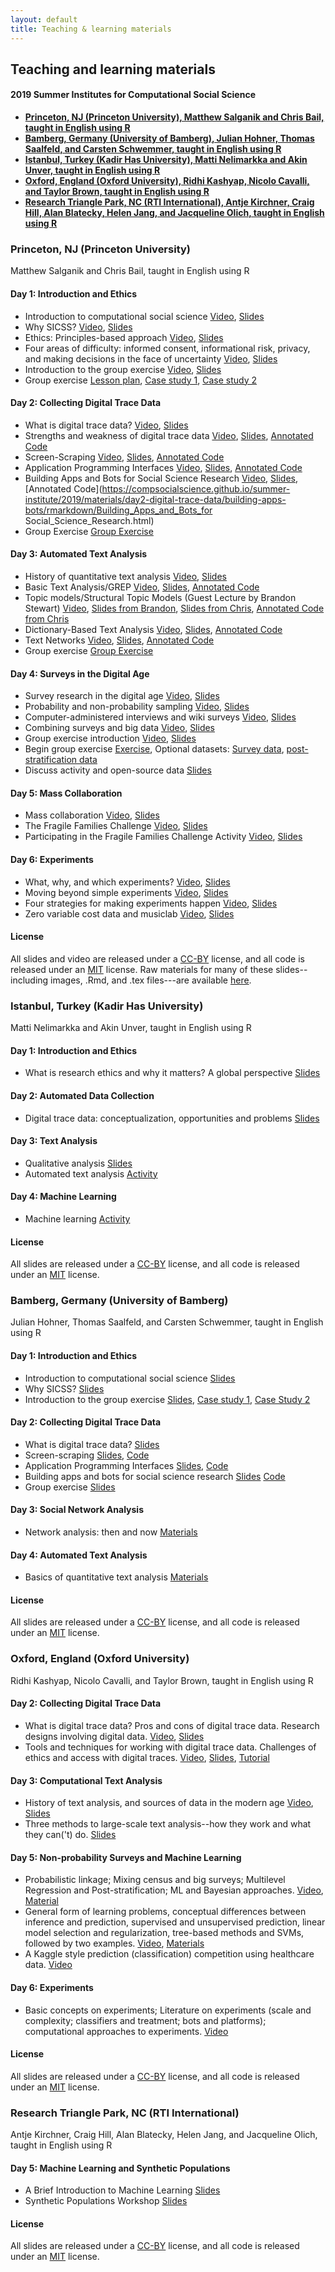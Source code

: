 ```yaml
---
layout: default
title: Teaching & learning materials
---
```


## Teaching and learning materials
#### 2019 Summer Institutes for Computational Social Science

- **[Princeton, NJ (Princeton University), Matthew Salganik and Chris Bail, taught in English using R](#princeton-nj-princeton-university)**
- **[Bamberg, Germany (University of Bamberg), Julian Hohner, Thomas Saalfeld, and Carsten Schwemmer, taught in English using R](#bamberg-germany-university-of-bamberg)**
- **[Istanbul, Turkey (Kadir Has University), Matti Nelimarkka and Akin Unver, taught in English using R](#istanbul-turkey-kadir-has-university)**
- **[Oxford, England (Oxford University), Ridhi Kashyap, Nicolo Cavalli, and Taylor Brown, taught in English using R](#oxford-england-oxford-university)**
- **[Research Triangle Park, NC (RTI International), Antje Kirchner, Craig Hill, Alan Blatecky, Helen Jang, and Jacqueline Olich, taught in English using R](#research-triangle-park-nc-rti-international)**


### Princeton, NJ (Princeton University)

Matthew Salganik and Chris Bail, taught in English using R

#### Day 1: Introduction and Ethics

- Introduction to computational social science [Video](https://youtu.be/EF7X9wwl0q4), [Slides](https://github.com/compsocialscience/summer-institute/blob/master/2019/materials/day1-intro-ethics/02-intro-computational-social-science.pdf)
- Why SICSS? [Video](https://youtu.be/ae_NQFvF1Dc), [Slides](https://compsocialscience.github.io/summer-institute/2019/materials/day1-intro-ethics/bail_why_sicss/Why_SICSS.html)
- Ethics: Principles-based approach [Video](https://youtu.be/H_3qbmlZsp0), [Slides](https://github.com/compsocialscience/summer-institute/blob/master/2019/materials/day1-intro-ethics/03-ethics.pdf)
- Four areas of difficulty: informed consent, informational risk, privacy, and making decisions in the face of uncertainty  [Video](https://youtu.be/75qv8d8SXW0), [Slides](https://github.com/compsocialscience/summer-institute/blob/master/2019/materials/day1-intro-ethics/04-areas-of-difficulty.pdf)
- Introduction to the group exercise [Video](https://youtu.be/8gZ1Ect958M), [Slides](https://github.com/compsocialscience/summer-institute/blob/master/2019/materials/day1-intro-ethics/05-intro-group-exercise.pdf)
- Group exercise [Lesson plan](https://github.com/compsocialscience/summer-institute/blob/master/2019/materials/day1-intro-ethics/activity/lesson_plan_ethics.md), [Case study 1](https://github.com/compsocialscience/summer-institute/blob/master/2019/materials/day1-intro-ethics/activity/ethics_case_study.pdf), [Case study 2](https://bdes.datasociety.net/wp-content/uploads/2016/10/Patreon-Case-Study.pdf)

#### Day 2: Collecting Digital Trace Data

- What is digital trace data? [Video](https://youtu.be/q4EG4rSBq2U), [Slides](https://compsocialscience.github.io/summer-institute/2019/materials/day2-digital-trace-data/what-is-digital-trace-data/What_is_Digital_Trace_Data.html)
- Strengths and weakness of digital trace data [Video](https://youtu.be/fQDXOFqLPys), [Slides](https://compsocialscience.github.io/summer-institute/2019/materials/day2-digital-trace-data/strengths-weaknesses/Rpres/Strengths_and_Weaknesses.html), [Annotated Code](https://compsocialscience.github.io/summer-institute/2019/materials/day2-digital-trace-data/strengths-weaknesses/rmarkdown/Strengths_and_Weaknesses.html)
- Screen-Scraping  [Video](https://youtu.be/4KeK73JMVwM), [Slides](https://compsocialscience.github.io/summer-institute/2019/materials/day2-digital-trace-data/screenscraping/Rpres/Screenscraping.html), [Annotated Code](https://compsocialscience.github.io/summer-institute/2019/materials/day2-digital-trace-data/screenscraping/rmarkdown/Screenscraping.html)
- Application Programming Interfaces [Video](https://youtu.be/jKdzOAqpN3o), [Slides](https://compsocialscience.github.io/summer-institute/2019/materials/day2-digital-trace-data/apis/Rpres/APIs.html), [Annotated Code](https://compsocialscience.github.io/summer-institute/2019/materials/day2-digital-trace-data/apis/rmarkdown/Application_Programming_interfaces.html)
- Building Apps and Bots for Social Science Research [Video](https://youtu.be/Ypx6lYReHSM), [Slides](https://compsocialscience.github.io/summer-institute/2019/materials/day2-digital-trace-data/building-apps-bots/Rpres/Building_Apps_for_Social_Science_Research.html), [Annotated Code](https://compsocialscience.github.io/summer-institute/2019/materials/day2-digital-trace-data/building-apps-bots/rmarkdown/Building_Apps_and_Bots_for Social_Science_Research.html)
- Group Exercise [Group Exercise](https://compsocialscience.github.io/summer-institute/2019/materials/day2-digital-trace-data/Group_Exercise_Day_2.html)

#### Day 3: Automated Text Analysis

- History of quantitative text analysis [Video](https://youtu.be/IkvDFE0dN4k), [Slides](https://compsocialscience.github.io/summer-institute/2019/materials/day3-text-analysis/history-text-analysis/Introduction_to_Text_as_Data.html)
- Basic Text Analysis/GREP [Video](https://youtu.be/exYBIoTEX4A), [Slides](https://compsocialscience.github.io/summer-institute/2019/materials/day3-text-analysis/basic-text-analysis/Rpres/Basic_Text_Analysis.html), [Annotated Code](https://compsocialscience.github.io/summer-institute/2019/materials/day3-text-analysis/basic-text-analysis/rmarkdown/Basic_Text_Analysis_in_R.html)
- Topic models/Structural Topic Models (Guest Lecture by Brandon Stewart) [Video](https://youtu.be/mhTMgCjFsG0), [Slides from Brandon](https://github.com/compsocialscience/summer-institute/blob/master/2019/materials/day3-text-analysis/stewart_slides.pdf), [Slides from Chris](https://compsocialscience.github.io/summer-institute/2019/materials/day3-text-analysis/topic-modeling/Rpres/Topic_Modeling.html), [Annotated Code from Chris](https://compsocialscience.github.io/summer-institute/2019/materials/day3-text-analysis/topic-modeling/rmarkdown/Topic_Modeling.html)
- Dictionary-Based Text Analysis [Video](https://youtu.be/tbUdK-mYTJw), [Slides](https://compsocialscience.github.io/summer-institute/2019/materials/day3-text-analysis/dictionary-methods/Rpres/Dictionary_Based_Analysis.html), [Annotated Code](https://compsocialscience.github.io/summer-institute/2019/materials/day3-text-analysis/dictionary-methods/rmarkdown/Dictionary-Based_Text_Analysis.html)
- Text Networks [Video](https://youtu.be/ruDQ7KuwMUs), [Slides](https://compsocialscience.github.io/summer-institute/2019/materials/day3-text-analysis/text-networks/Rpres/Text_Networks.html), [Annotated Code](https://compsocialscience.github.io/summer-institute/2019/materials/day3-text-analysis/text-networks/rmarkdown/Text_Networks.html)
- Group exercise [Group Exercise](https://compsocialscience.github.io/summer-institute/2019/materials/day3-text-analysis/SICSS_Group_Exercise_Day_3.html)

#### Day 4: Surveys in the Digital Age

- Survey research in the digital age [Video](https://youtu.be/14r4h8j9VRI), [Slides](https://github.com/compsocialscience/summer-institute/blob/master/2019/materials/day4-surveys/01-survey-research-digital-age.pdf)
- Probability and non-probability sampling [Video](https://youtu.be/9olwcCwxA9I), [Slides](https://github.com/compsocialscience/summer-institute/blob/master/2019/materials/day4-surveys/02-nonprobability-sampling.pdf)
- Computer-administered interviews and wiki surveys [Video](https://youtu.be/Xjs_--HG4W4), [Slides](https://github.com/compsocialscience/summer-institute/blob/master/2019/materials/day4-surveys/03-computer-administered-interviews.pdf)
- Combining surveys and big data [Video](https://youtu.be/7_umwwUNXjE), [Slides](https://github.com/compsocialscience/summer-institute/blob/master/2019/materials/day4-surveys/04-combining-surveys-and-big-data.pdf)
- Group exercise introduction [Video](https://youtu.be/2zIowhr1yyA), [Slides](https://github.com/compsocialscience/summer-institute/blob/master/2019/materials/day4-surveys/05-intro-to-activity.pdf)
- Begin group exercise [Exercise](https://github.com/compsocialscience/summer-institute/blob/master/2019/materials/day4-surveys/activity/SICSS_survey_activity_2019.pdf), Optional datasets: [Survey data](https://github.com/compsocialscience/summer-institute/blob/master/2019/materials/day4-surveys/activity/2019-06-13_mturk_data_clean.csv), [post-stratification data](https://github.com/compsocialscience/summer-institute/blob/master/2019/materials/day4-surveys/activity/2017_acs_data_clean.csv)
- Discuss activity and open-source data [Slides](https://github.com/compsocialscience/summer-institute/blob/master/2019/materials/day4-surveys/06-intro-to-open-sourcing-data.pdf)

#### Day 5: Mass Collaboration

- Mass collaboration [Video](https://youtu.be/0XhrZAoepN0), [Slides](https://github.com/compsocialscience/summer-institute/blob/master/2019/materials/day5-mass-collaboration/01-mass-collaboration.pdf)
- The Fragile Families Challenge  [Video](https://youtu.be/F3PIexBHAig), [Slides](https://github.com/compsocialscience/summer-institute/blob/master/2019/materials/day5-mass-collaboration/02-ffchallenge.pdf)
- Participating in the Fragile Families Challenge Activity  [Video](https://youtu.be/vGkBUx0QLKc), [Slides](https://github.com/compsocialscience/summer-institute/blob/master/2019/materials/day5-mass-collaboration/03-ffchallenge_participate_activity.pdf)

#### Day 6: Experiments

- What, why, and which experiments? [Video](https://youtu.be/n7Yrqx1LIBc), [Slides](https://github.com/compsocialscience/summer-institute/blob/master/2019/materials/day6-experiments/01-what-why-which-experiments.pdf)
- Moving beyond simple experiments [Video](https://youtu.be/7IR5WBxUJQU), [Slides](https://github.com/compsocialscience/summer-institute/blob/master/2019/materials/day6-experiments/02-moving-beyond-simple-experiments.pdf)
- Four strategies for making experiments happen [Video](https://youtu.be/Lnejxmca4NA), [Slides](https://github.com/compsocialscience/summer-institute/blob/master/2019/materials/day6-experiments/03-making-it-happen.pdf)
- Zero variable cost data and musiclab [Video](https://youtu.be/KMMRT0H-iLU), [Slides](https://github.com/compsocialscience/summer-institute/blob/master/2019/materials/day6-experiments/04-zero-variable-cost.pdf)

#### License

All slides and video are released under a <a href="https://creativecommons.org/licenses/by/4.0/">CC-BY</a> license, and all code is released under an <a href="https://en.wikipedia.org/wiki/MIT_License">MIT</a> license.  Raw materials for many of these slides--including images, .Rmd, and .tex files---are available [here](https://github.com/compsocialscience/summer-institute/tree/master/2019/materials).

### Istanbul, Turkey (Kadir Has University)

Matti Nelimarkka and Akin Unver, taught in English using R

#### Day 1: Introduction and Ethics 
- What is research ethics and why it matters? A global perspective [Slides](https://helsinkifi-my.sharepoint.com/:p:/g/personal/mnelimar_ad_helsinki_fi/ETT_nrLXnstAiI0wfLcQnScBhSRs8_1JCDb5ZxXI3kP8Lg?e=CaayeN)

#### Day 2: Automated Data Collection
- Digital trace data: conceptualization, opportunities and problems [Slides](https://helsinkifi-my.sharepoint.com/:p:/g/personal/mnelimar_ad_helsinki_fi/EeObw5mKIqBGkkmWygVfvCMBLDzXDzh66d8PBWfhy0pjkA?e=W0Udzl)

#### Day 3: Text Analysis 
- Qualitative analysis [Slides](https://helsinkifi-my.sharepoint.com/:p:/g/personal/mnelimar_ad_helsinki_fi/EcYgCdQndm1EuW1ZiFVVUKsBP1RXwVkWrwlI6phGZ042WA?e=uIIuCg)
- Automated text analysis [Activity](https://helsinkifi-my.sharepoint.com/:w:/g/personal/mnelimar_ad_helsinki_fi/EYV_R3YxNUlBmaTYHZCl5ccBsH2gxiBvUQWhWExsN8yBzQ?e=t7IArg)

#### Day 4: Machine Learning
- Machine learning [Activity](https://helsinkifi-my.sharepoint.com/:w:/g/personal/mnelimar_ad_helsinki_fi/EeR-Q33aoU9CrOTJ61NaY_8BPtIjpZtwhTtQO5BJcaHiHA?e=TyvtL9)

#### License

All slides are released under a <a href="https://creativecommons.org/licenses/by/4.0/">CC-BY</a> license, and all code is released under an <a href="https://en.wikipedia.org/wiki/MIT_License">MIT</a> license. 

### Bamberg, Germany (University of Bamberg)

Julian Hohner, Thomas Saalfeld, and Carsten Schwemmer, taught in English using R

#### Day 1: Introduction and Ethics
- Introduction to computational social science [Slides](https://github.com/compsocialscience/summer-institute/raw/master/2019/bamberg/materials/day1-ethics/02-intro-computational-social-science.pdf)
- Why SICSS? [Slides](https://github.com/compsocialscience/summer-institute/raw/master/2019/bamberg/materials/day1-ethics/02-why-sicss.pdf)
- Introduction to the group exercise [Slides](https://github.com/compsocialscience/summer-institute/raw/master/2019/bamberg/materials/day1-ethics/05-intro-group-exercise.pdf), [Case study 1](https://github.com/compsocialscience/summer-institute/raw/master/2019/bamberg/materials/day1-ethics/group-exercise/ethics_case_study.pdf), [Case Study 2](https://github.com/compsocialscience/summer-institute/raw/master/2019/bamberg/materials/day1-ethics/group-exercise/patreon-case-study.pdf)

#### Day 2: Collecting Digital Trace Data
- What is digital trace data? [Slides](https://github.com/compsocialscience/summer-institute/raw/master/2019/bamberg/materials/day2-digital-trace-data/02-what-ist-digital-trace-data.pdf)
- Screen-scraping [Slides](https://github.com/compsocialscience/summer-institute/raw/master/2019/bamberg/materials/day2-digital-trace-data/03-screenscraping.pdf), [Code](https://github.com/compsocialscience/summer-institute/raw/master/2019/bamberg/materials/day2-digital-trace-data/03-screenscraping.Rmd)
- Application Programming Interfaces [Slides](https://github.com/compsocialscience/summer-institute/raw/master/2019/bamberg/materials/day2-digital-trace-data/04-apis.pdf), [Code](https://github.com/compsocialscience/summer-institute/raw/master/2019/bamberg/materials/day2-digital-trace-data/04-apis.Rmd)
-  Building apps and bots for social science research [Slides](https://github.com/compsocialscience/summer-institute/raw/master/2019/bamberg/materials/day2-digital-trace-data/05-bots-apps.pdf) [Code](https://github.com/compsocialscience/summer-institute/raw/master/2019/bamberg/materials/day2-digital-trace-data/05-bots-apps.Rmd)
- Group exercise [Slides](https://github.com/compsocialscience/summer-institute/raw/master/2019/bamberg/materials/day2-digital-trace-data/06-group-exercise.pdf)

#### Day 3: Social Network Analysis 
- Network analysis: then and now [Materials](https://github.com/compsocialscience/summer-institute/tree/master/2019/bamberg/materials/day3-sna)

#### Day 4: Automated Text Analysis
- Basics of quantitative text analysis [Materials](https://github.com/compsocialscience/summer-institute/tree/master/2019/bamberg/materials/day4-text-analysis)

#### License

All slides are released under a <a href="https://creativecommons.org/licenses/by/4.0/">CC-BY</a> license, and all code is released under an <a href="https://en.wikipedia.org/wiki/MIT_License">MIT</a> license. 


### Oxford, England (Oxford University)

Ridhi Kashyap, Nicolo Cavalli, and Taylor Brown, taught in English using R

#### Day 2: Collecting Digital Trace Data

- What is digital trace data? Pros and cons of digital trace data. Research designs involving digital data. [Video](https://ox.cloud.panopto.eu/Panopto/Pages/Viewer.aspx?id=7ed193d1-8992-4b35-bfad-aa6c00fa0ccb), [Slides](https://github.com/compsocialscience/summer-institute/raw/master/2019/oxford/materials/ditigal_trace_data/kashyap_digital_trace_data.pdf)
- Tools and techniques for working with digital trace data. Challenges of ethics and access with digital traces. [Video](https://ox.cloud.panopto.eu/Panopto/Pages/Viewer.aspx?id=0402558a-aa03-411b-a2be-aa6c00fad8e8), [Slides](https://github.com/compsocialscience/summer-institute/raw/master/2019/oxford/materials/ditigal_trace_data/kashyap_digital_trace_data_2.pdf), [Tutorial](http://htmlpreview.github.io/?https://github.com/compsocialscience/summer-institute/blob/master/2019/oxford/materials/ditigal_trace_data/facebook_marketing_api_tutorial.html)
    
#### Day 3: Computational Text Analysis

- History of text analysis, and sources of data in the modern age [Video](https://ox.cloud.panopto.eu/Panopto/Pages/Viewer.aspx?id=806884e7-6fd5-4782-b38f-aa6c00fbb930), [Slides](https://github.com/compsocialscience/summer-institute/raw/master/2019/oxford/materials/computational_text_analysis/SICSSOxford2019_ComputationalTextAnalysis_Part1.pdf)
- Three methods to large-scale text analysis--how they work and what they can('t) do. [Slides](https://github.com/compsocialscience/summer-institute/raw/master/2019/oxford/materials/computational_text_analysis/SICSSOxford2019_ComputationalTextAnalysis_Part2.pdf)
  
#### Day 5: Non-probability Surveys and Machine Learning

- Probabilistic linkage; Mixing census and big surveys; Multilevel Regression and Post-stratification; ML and Bayesian approaches. [Video](https://ox.cloud.panopto.eu/Panopto/Pages/Viewer.aspx?id=3032f183-c8e4-4e28-b8e2-aa6c00fcdc7e), [Material](https://github.com/compsocialscience/summer-institute/raw/master/2019/oxford/materials/non_probability_samples/Summer_School_Handout___Prediction_and_Post_Stratification-9.pdf)
- General form of learning problems, conceptual differences between inference and prediction, supervised and unsupervised prediction, linear model selection and regularization, tree-based methods and SVMs, followed by two examples. [Video](https://ox.cloud.panopto.eu/Panopto/Pages/Viewer.aspx?id=de40f466-a78e-4df4-afeb-aa6c00fd3936), [Materials](https://crahal.github.io/teaching/MLatSICSS)
- A Kaggle style prediction (classification) competition using healthcare data. [Video](https://ox.cloud.panopto.eu/Panopto/Pages/Viewer.aspx?id=de40f466-a78e-4df4-afeb-aa6c00fd3936)

#### Day 6: Experiments 

- Basic concepts on experiments; Literature on experiments (scale and complexity; classifiers and treatment; bots and platforms); computational approaches to experiments. [Video](https://ox.cloud.panopto.eu/Panopto/Pages/Viewer.aspx?id=7eaae28e-746d-430f-8336-aa6c00fdda3c)

#### License

All slides are released under a <a href="https://creativecommons.org/licenses/by/4.0/">CC-BY</a> license, and all code is released under an <a href="https://en.wikipedia.org/wiki/MIT_License">MIT</a> license. 

### Research Triangle Park, NC (RTI International)

Antje Kirchner, Craig Hill, Alan Blatecky, Helen Jang, and Jacqueline Olich, taught in English using R

#### Day 5: Machine Learning and Synthetic Populations
- A Brief Introduction to Machine Learning [Slides](https://github.com/compsocialscience/summer-institute/blob/master/2019/materials/speaker-slides/GeorgiyBobashevSlides.pdf)
- Synthetic Populations Workshop [Slides](https://github.com/compsocialscience/summer-institute/blob/master/2019/materials/speaker-slides/SynthPopSlides.pdf)

#### License

All slides are released under a <a href="https://creativecommons.org/licenses/by/4.0/">CC-BY</a> license, and all code is released under an <a href="https://en.wikipedia.org/wiki/MIT_License">MIT</a> license. 
